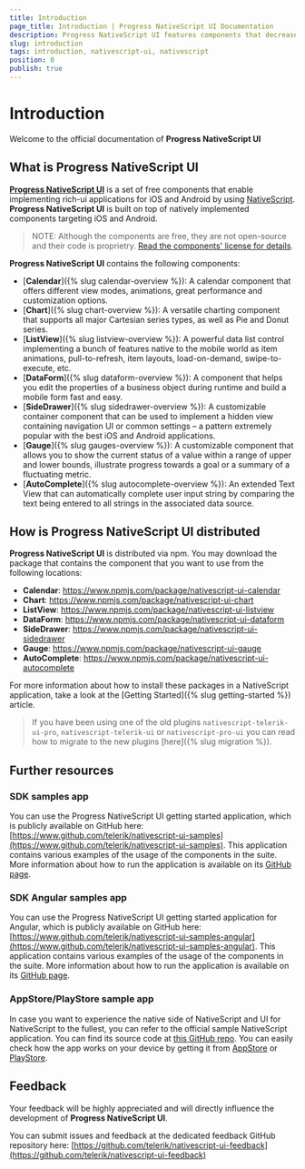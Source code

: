 ```yaml
---
title: Introduction
page_title: Introduction | Progress NativeScript UI Documentation
description: Progress NativeScript UI features components that decrease development time and help teams build stunning multiplatform native apps.
slug: introduction
tags: introduction, nativescript-ui, nativescript
position: 0
publish: true
---
```


# Introduction

Welcome to the official documentation of **Progress NativeScript UI**

## What is Progress NativeScript UI
[**Progress NativeScript UI**](https://www.telerik.com/nativescript-ui) is a set of free components that enable implementing rich-ui applications for iOS and Android by using [NativeScript](https://www.nativescript.org). **Progress NativeScript UI** is built on top of natively implemented components targeting iOS and Android.

> NOTE: Although the components are free, they are not open-source and their code is proprietry. [Read the components' license for details](https://github.com/telerik/nativescript-ui-feedback/blob/master/LICENSE.md).

**Progress NativeScript UI** contains the following components:

- [**Calendar**]({% slug calendar-overview %}): A calendar component that offers different view modes, animations, great performance and customization options.
- [**Chart**]({% slug chart-overview %}): A versatile charting component that supports all major Cartesian series types, as well as Pie and Donut series.
- [**ListView**]({% slug listview-overview %}): A powerful data list control implementing a bunch of features native to the mobile world as item animations, pull-to-refresh, item layouts, load-on-demand, swipe-to-execute, etc.
- [**DataForm**]({% slug dataform-overview %}): A component that helps you edit the properties of a business object during runtime and build a mobile form fast and easy.
- [**SideDrawer**]({% slug sidedrawer-overview %}): A customizable container component that can be used to implement a hidden view containing navigation UI or common settings &ndash; a pattern extremely popular with the best iOS and Android applications.
- [**Gauge**]({% slug gauges-overview %}): A customizable component that allows you to show the current status of a value within a range of upper and lower bounds, illustrate progress towards a goal or a summary of a fluctuating metric.
- [**AutoComplete**]({% slug autocomplete-overview %}): An extended Text View that can automatically complete user input string by comparing the text being entered to all strings in the associated data source.

## How is Progress NativeScript UI distributed
**Progress NativeScript UI** is distributed via npm. You may download the package that contains the component that you want to use from the following locations:

- **Calendar**: https://www.npmjs.com/package/nativescript-ui-calendar
- **Chart**: https://www.npmjs.com/package/nativescript-ui-chart
- **ListView**: https://www.npmjs.com/package/nativescript-ui-listview
- **DataForm**: https://www.npmjs.com/package/nativescript-ui-dataform
- **SideDrawer**: https://www.npmjs.com/package/nativescript-ui-sidedrawer
- **Gauge**: https://www.npmjs.com/package/nativescript-ui-gauge
- **AutoComplete**: https://www.npmjs.com/package/nativescript-ui-autocomplete

For more information about how to install these packages in a NativeScript application, take a look at the [Getting Started]({% slug getting-started %}) article.

> If you have been using one of the old plugins  `nativescript-telerik-ui-pro`, `nativescript-telerik-ui` or `nativescript-pro-ui`  you can read how to migrate to the new plugins [here]({% slug migration %}).

## Further resources

### SDK samples app
You can use the Progress NativeScript UI getting started application, which is publicly available on GitHub here: [https://www.github.com/telerik/nativescript-ui-samples](https://www.github.com/telerik/nativescript-ui-samples). This application contains various examples of the usage of the components in the suite. More information about how to run the application is available on its [GitHub page](https://www.github.com/telerik/nativescript-ui-samples).

### SDK Angular samples app
You can use the Progress NativeScript UI getting started application for Angular, which is publicly available on GitHub here: [https://www.github.com/telerik/nativescript-ui-samples-angular](https://www.github.com/telerik/nativescript-ui-samples-angular). This application contains various examples of the usage of the components in the suite. More information about how to run the application is available on its [GitHub page](https://www.github.com/telerik/nativescript-ui-samples-angular).

### AppStore/PlayStore sample app
In case you want to experience the native side of NativeScript and UI for NativeScript to the fullest, you can refer to the official sample NativeScript application. You can find its source code at [this GitHub repo](https://github.com/NativeScript/nativescript-marketplace-demo). You can easily check how the app works on your device by getting it from [AppStore](https://itunes.apple.com/us/app/examples-nativescript/id1046772499?ls=1&mt=8) or [PlayStore](https://play.google.com/store/apps/details?id=org.nativescript.examples).

## Feedback
Your feedback will be highly appreciated and will directly influence the development of **Progress NativeScript UI**.

You can submit issues and feedback at the dedicated feedback GitHub repository here:
[https://github.com/telerik/nativescript-ui-feedback](https://github.com/telerik/nativescript-ui-feedback)
